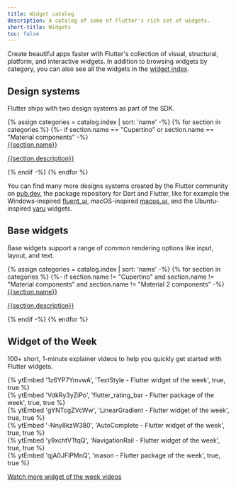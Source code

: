 ```yaml
---
title: Widget catalog
description: A catalog of some of Flutter's rich set of widgets.
short-title: Widgets
toc: false
---
```


Create beautiful apps faster with Flutter's collection of visual, structural,
platform, and interactive widgets. In addition to browsing widgets by category,
you can also see all the widgets in the [widget index][].

## Design systems

Flutter ships with two design systems as part of the SDK.

<div class="card-grid">
{% assign categories = catalog.index | sort: 'name' -%}
{% for section in categories %}
  {%- if section.name == "Cupertino" or section.name == "Material components" -%}
    <a class="card outlined-card" href="{{page.url}}{{section.id}}">
      <div class="card-header">
        <span class="card-title">{{section.name}}</span>
      </div>
      <div class="card-content">
        <p>{{section.description}}</p>
      </div>
    </a>
  {% endif -%}
{% endfor %}
</div>

You can find many more designs systems created by the Flutter community
on [pub.dev]({{site.pub}}), the package repository for Dart and Flutter,
like for example the Windows-inspired [fluent_ui]({{site.pub-pkg}}/fluent_ui),
macOS-inspired [macos_ui]({{site.pub-pkg}}/macos_ui),
and the Ubuntu-inspired [yaru]({{site.pub-pkg}}/yaru) widgets.

## Base widgets

Base widgets support a range of common rendering options
like input, layout, and text.

<div class="card-grid">
{% assign categories = catalog.index | sort: 'name' -%}
{% for section in categories %}
  {%- if section.name != "Cupertino" and section.name != "Material components" and section.name != "Material 2 components" -%}
    <a class="card outlined-card" href="{{page.url}}{{section.id}}">
      <div class="card-header">
        <span class="card-title">{{section.name}}</span>
      </div>
      <div class="card-content">
        <p>{{section.description}}</p>
      </div>
    </a>
  {% endif -%}
{% endfor %}
</div>

## Widget of the Week

100+ short, 1-minute explainer videos to
help you quickly get started with Flutter widgets.

<div class="card-grid wide">
  <div class="card wrapped-card">
    <div class="card-content">
      {% ytEmbed '1z6YP7YmvwA', 'TextStyle - Flutter widget of the week', true, true %}
    </div>
  </div>
  <div class="card wrapped-card">
    <div class="card-content">
      {% ytEmbed 'VdkRy3yZiPo', 'flutter_rating_bar - Flutter package of the week', true, true %}
    </div>
  </div>
  <div class="card wrapped-card">
    <div class="card-content">
      {% ytEmbed 'gYNTcgZVcWw', 'LinearGradient - Flutter widget of the week', true, true %}
    </div>
  </div>
  <div class="card wrapped-card">
    <div class="card-content">
      {% ytEmbed '-Nny8kzW380', 'AutoComplete - Flutter widget of the week', true, true %}
    </div>
  </div>
  <div class="card wrapped-card">
    <div class="card-content">
      {% ytEmbed 'y9xchtVTtqQ', 'NavigationRail - Flutter widget of the week', true, true %}
    </div>
  </div>
  <div class="card wrapped-card">
    <div class="card-content">
      {% ytEmbed 'qjA0JFiPMnQ', 'mason - Flutter package of the week', true, true %}
    </div>
  </div>
</div>

<a class="filled-button" target="_blank" href="{{site.yt.playlist}}PLjxrf2q8roU23XGwz3Km7sQZFTdB996iG">Watch more widget of the week videos</a>

[widget index]: /reference/widgets
